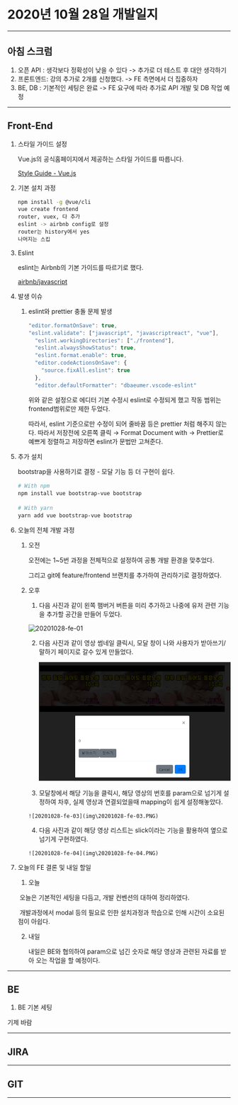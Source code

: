 # 2020년 10월 28일 개발일지

--------

## 아침 스크럼

1. 오픈 API : 생각보다 정확성이 낮을 수 있다 -> 추가로 더 테스트 후 대안 생각하기
2. 프론트엔드: 강의 추가로 2개를 신청했다. -> FE 측면에서 더 집중하자
3. BE, DB : 기본적인 세팅은 완료 -> FE 요구에 따라 추가로 API 개발 및 DB 작업 예정



-------

## Front-End 

1. 스타일 가이드 설정

   Vue.js의 공식홈페이지에서 제공하는 스타일 가이드를 따릅니다.

   [Style Guide - Vue.js](https://kr.vuejs.org/v2/style-guide/)

2. 기본 설치 과정

   ```bash
   npm install -g @vue/cli  
   vue create frontend
   router, vuex, 다 추가
   eslint -> airbnb config로 설정
   router는 history에서 yes
   나머지는 스킵
   ```

3. Eslint

   eslint는 Airbnb의 기본 가이드를 따르기로 했다.

   [airbnb/javascript](https://github.com/airbnb/javascript)

   

4. 발생 이슈

   1. eslint와 prettier 충돌 문제 발생

      ```javascript
      "editor.formatOnSave": true,
      "eslint.validate": ["javascript", "javascriptreact", "vue"],
        "eslint.workingDirectories": ["./frontend"],
        "eslint.alwaysShowStatus": true,
        "eslint.format.enable": true,
        "editor.codeActionsOnSave": {
          "source.fixAll.eslint": true
        },
        "editor.defaultFormatter": "dbaeumer.vscode-eslint"
      ```

      위와 같은 설정으로 에디터 기본 수정시 eslint로 수정되게 했고 작동 범위는 frontend범위로만 제한 두었다.

      따라서, eslint 기준으로만 수정이 되어 줄바꿈 등은 prettier 처럼 해주지 않는다. 따라서 저장전에 오른쪽 클릭 → Format Document with → Prettier로 예쁘게 정렬하고 저장하면 eslint가 문법만 고쳐준다.

5. 추가 설치

   bootstrap을 사용하기로 결정 - 모달 기능 등 더 구현이 쉽다.

   ```bash
   # With npm
   npm install vue bootstrap-vue bootstrap
   
   # With yarn
   yarn add vue bootstrap-vue bootstrap
   ```

6. 오늘의 전체 개발 과정 

   1. 오전

      오전에는 1~5번 과정을 전체적으로 설정하여 공통 개발 환경을 맞추었다.

      그리고 git에 feature/frontend 브랜치를 추가하여 관리하기로 결정하였다.

   2. 오후

      1. 다음 사진과 같이 왼쪽 햄버거 버튼을 미리 추가하고 나중에 유저 관련 기능을 추가할 공간을 만들어 두었다.

      ![20201028-fe-01](\img\20201028-fe-01.PNG)

       2. 다음 사진과 같이 영상 썸네일 클릭시, 모달 창이 나와 사용자가 받아쓰기/말하기 페이지로 갈수 있게 만들었다.

          ![20201028-fe-02](img\20201028-fe-02.PNG)

      	3. 모달창에서 해당 기능을 클릭시, 해당 영상의 번호를 param으로 넘기게 설정하여 차후, 실제 영상과 연결되었을때 mapping이 쉽게 설정해놓았다.

          ![20201028-fe-03](img\20201028-fe-03.PNG)

      	4. 다음 사진과 같이 해당 영상 리스트는 slick이라는 기능을 활용하여 옆으로 넘기게 구현하였다.

          ![20201028-fe-04](img\20201028-fe-04.PNG)

7. 오늘의 FE 결론 및 내일 할일

   1. 오늘

   ​	오늘은 기본적인 세팅을 다듬고, 개발 컨벤션의 대하여 정리하였다.

   ​	개발과정에서 modal 등의 필요로 인한 설치과정과 학습으로 인해 시간이 소요된 점이 	아쉽다.

   2. 내일

      내일은 BE와 협의하여 param으로 넘긴 숫자로 해당 영상과 관련된 자료를 받아 오는 작업을 할 예정이다.

   

------

## BE

1. BE 기본 세팅

기제 바람



-------

## JIRA



-------

## GIT



------

